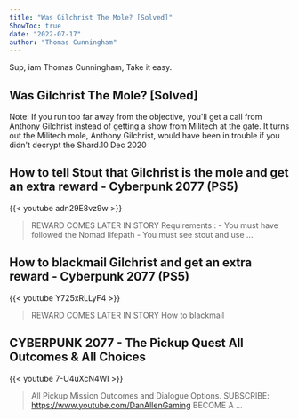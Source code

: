 ```yaml
---
title: "Was Gilchrist The Mole? [Solved]"
ShowToc: true 
date: "2022-07-17"
author: "Thomas Cunningham" 
---
```


Sup, iam Thomas Cunningham, Take it easy.
## Was Gilchrist The Mole? [Solved]
Note: If you run too far away from the objective, you'll get a call from Anthony Gilchrist instead of getting a show from Militech at the gate. It turns out the Militech mole, Anthony Gilchrist, would have been in trouble if you didn't decrypt the Shard.10 Dec 2020

## How to tell Stout that Gilchrist is the mole and get an extra reward - Cyberpunk 2077 (PS5)
{{< youtube adn29E8vz9w >}}
>REWARD COMES LATER IN STORY Requirements : - You must have followed the Nomad lifepath - You must see stout and use ...

## How to blackmail Gilchrist and get an extra reward - Cyberpunk 2077 (PS5)
{{< youtube Y725xRLLyF4 >}}
>REWARD COMES LATER IN STORY How to blackmail 

## CYBERPUNK 2077 - The Pickup Quest All Outcomes & All Choices
{{< youtube 7-U4uXcN4WI >}}
>All Pickup Mission Outcomes and Dialogue Options. SUBSCRIBE: https://www.youtube.com/DanAllenGaming BECOME A ...

